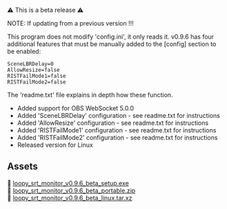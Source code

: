⚠️ This is a beta release ⚠️

NOTE: If updating from a previous version !!!

This program does not modify 'config.ini', it only reads it. v0.9.6 has four additional features that must be manually added to the [config] section to be enabled:

```
SceneLBRDelay=0
AllowResize=false
RISTFailMode1=false
RISTFailMode2=false
```

The 'readme.txt' file explains in depth how these function.

- Added support for OBS WebSocket 5.0.0
- Added 'SceneLBRDelay' configuration - see readme.txt for instructions
- Added 'AllowResize' configuration - see readme.txt for instructions
- Added 'RISTFailMode1' configuration - see readme.txt for instructions
- Added 'RISTFailMode2' configuration - see readme.txt for instructions
- Released version for Linux

Assets
---

📁 [loopy_srt_monitor_v0.9.6_beta_setup.exe](https://github.com/loopy750/SRT-Stats-Monitor/raw/beta/loopy_srt_monitor_v0.9.6_beta_setup.exe)   
📁 [loopy_srt_monitor_v0.9.6_beta_portable.zip](https://github.com/loopy750/SRT-Stats-Monitor/raw/beta/loopy_srt_monitor_v0.9.6_beta_portable.zip)   
🐧 [loopy_srt_monitor_v0.9.6_beta_linux.tar.xz](https://github.com/loopy750/SRT-Stats-Monitor/raw/beta/loopy_srt_monitor_v0.9.6_beta_linux.tar.xz)
